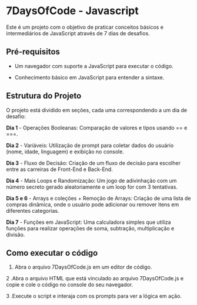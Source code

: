 # 7DaysOfCode - Javascript
Este é um projeto com o objetivo de praticar conceitos básicos e intermediários de JavaScript através de 7 dias de desafios.

## Pré-requisitos
- Um navegador com suporte a JavaScript para executar o código.

- Conhecimento básico em JavaScript para entender a sintaxe.

## Estrutura do Projeto
O projeto está dividido em seções, cada uma correspondendo a um dia de desafio:

**Dia 1** - Operações Booleanas: Comparação de valores e tipos usando == e ===.

**Dia 2** - Variáveis: Utilização de prompt para coletar dados do usuário (nome, idade, linguagem) e exibição no console.

**Dia 3** - Fluxo de Decisão: Criação de um fluxo de decisão para escolher entre as carreiras de Front-End e Back-End.

**Dia 4** - Mais Loops e Randomização: Um jogo de adivinhação com um número secreto gerado aleatoriamente e um loop for com 3 tentativas.

**Dia 5 e 6** - Arrays e coleções + Remoção de Arrays: Criação de uma lista de compras dinâmica, onde o usuário pode adicionar ou remover itens em diferentes categorias.

**Dia 7** - Funções em JavaScript: Uma calculadora simples que utiliza funções para realizar operações de soma, subtração, multiplicação e divisão.

## Como executar o código
1. Abra o arquivo 7DaysOfCode.js em um editor de código.

2 .Abra o arquivo HTML que está vinculado ao arquivo 7DaysOfCode.js e copie e cole o código no console do seu navegador.

3 .Execute o script e interaja com os prompts para ver a lógica em ação.
